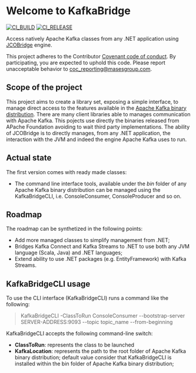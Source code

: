 # Welcome to KafkaBridge

[![CI_BUILD](https://github.com/masesgroup/KafkaBridge/actions/workflows/build.yaml/badge.svg)](https://github.com/masesgroup/KafkaBridge/actions/workflows/build.yaml) [![CI_RELEASE](https://github.com/masesgroup/KafkaBridge/actions/workflows/release.yaml/badge.svg)](https://github.com/masesgroup/KafkaBridge/actions/workflows/release.yaml) 

Access natively Apache Kafka classes from any .NET application using [JCOBridge](https://www.jcobridge.com) engine.

This project adheres to the Contributor [Covenant code of conduct](CODE_OF_CONDUCT.md). By participating, you are expected to uphold this code. Please report unacceptable behavior to coc_reporting@masesgroup.com.

## Scope of the project

This project aims to create a library set, exposing a simple interface, to manage direct access to the features available in the [Apache Kafka binary distribution](https://kafka.apache.org/downloads).
There are many client libraries able to manages communication with Apache Kafka. This pojects use directly the binaries released from APache Foundation avoiding to wait third party implementations.
The ability of JCOBridge is to directly manages, from any .NET application, the interaction with the JVM and indeed the engine Apache Kafka uses to run.

## Actual state

The first version comes with ready made classes:

* The command line interface tools, available under the _bin_ folder of any Apache Kafka binary distribution can be managed using the KafkaBridgeCLI, i.e. ConsoleConsumer, ConsoleProducer and so on.

## Roadmap

The roadmap can be synthetized in the following points:

* Add more managed classes to simplify management from .NET;
* Bridges Kafka Connect and Kafka Streams to .NET to use both any JVM language (Scala, Java) and .NET languages;
* Extend ability to use .NET packages (e.g. EntityFramework) with Kafka Streams.

## KafkaBridgeCLI usage

To use the CLI interface (KafkaBridgeCLI) runs a command like the following:

> KafkaBridgeCLI -ClassToRun ConsoleConsumer --bootstrap-server SERVER-ADDRESS:9093 --topic topic_name --from-beginning

KafkaBridgeCLI accepts the following command-line switch:

* **ClassToRun**: represents the class to be launched
* **KafkaLocation**: represents the path to the root folder of Apache Kafka binary distribution; default value consider that KafkaBridgeCLI is installed within the bin folder of Apache Kafka binary distribution;